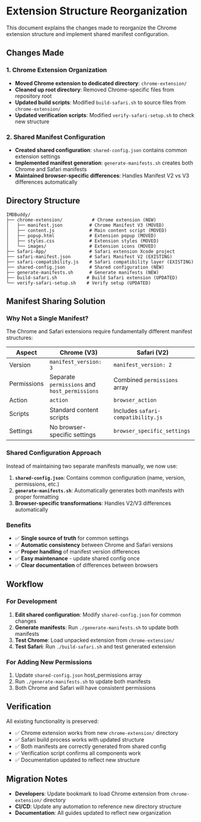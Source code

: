 # Extension Structure Reorganization

This document explains the changes made to reorganize the Chrome extension structure and implement shared manifest configuration.

## Changes Made

### 1. Chrome Extension Organization
- **Moved Chrome extension to dedicated directory**: `chrome-extension/`
- **Cleaned up root directory**: Removed Chrome-specific files from repository root
- **Updated build scripts**: Modified `build-safari.sh` to source files from `chrome-extension/`
- **Updated verification scripts**: Modified `verify-safari-setup.sh` to check new structure

### 2. Shared Manifest Configuration
- **Created shared configuration**: `shared-config.json` contains common extension settings
- **Implemented manifest generation**: `generate-manifests.sh` creates both Chrome and Safari manifests
- **Maintained browser-specific differences**: Handles Manifest V2 vs V3 differences automatically

## Directory Structure

```
IMDBuddy/
├── chrome-extension/           # Chrome extension (NEW)
│   ├── manifest.json          # Chrome Manifest V3 (MOVED)
│   ├── content.js             # Main content script (MOVED)
│   ├── popup.html             # Extension popup (MOVED)
│   ├── styles.css             # Extension styles (MOVED)
│   └── images/                # Extension icons (MOVED)
├── Safari-App/                # Safari extension Xcode project
├── safari-manifest.json       # Safari Manifest V2 (EXISTING)
├── safari-compatibility.js    # Safari compatibility layer (EXISTING)
├── shared-config.json         # Shared configuration (NEW)
├── generate-manifests.sh      # Generate manifests (NEW)
├── build-safari.sh           # Build Safari extension (UPDATED)
└── verify-safari-setup.sh    # Verify setup (UPDATED)
```

## Manifest Sharing Solution

### Why Not a Single Manifest?
The Chrome and Safari extensions require fundamentally different manifest structures:

| Aspect | Chrome (V3) | Safari (V2) |
|--------|-------------|-------------|
| Version | `manifest_version: 3` | `manifest_version: 2` |
| Permissions | Separate `permissions` and `host_permissions` | Combined `permissions` array |
| Action | `action` | `browser_action` |
| Scripts | Standard content scripts | Includes `safari-compatibility.js` |
| Settings | No browser-specific settings | `browser_specific_settings` |

### Shared Configuration Approach
Instead of maintaining two separate manifests manually, we now use:

1. **`shared-config.json`**: Contains common configuration (name, version, permissions, etc.)
2. **`generate-manifests.sh`**: Automatically generates both manifests with proper formatting
3. **Browser-specific transformations**: Handles V2/V3 differences automatically

### Benefits
- ✅ **Single source of truth** for common settings
- ✅ **Automatic consistency** between Chrome and Safari versions
- ✅ **Proper handling** of manifest version differences
- ✅ **Easy maintenance** - update shared config once
- ✅ **Clear documentation** of differences between browsers

## Workflow

### For Development
1. **Edit shared configuration**: Modify `shared-config.json` for common changes
2. **Generate manifests**: Run `./generate-manifests.sh` to update both manifests
3. **Test Chrome**: Load unpacked extension from `chrome-extension/`
4. **Test Safari**: Run `./build-safari.sh` and test generated extension

### For Adding New Permissions
1. Update `shared-config.json` host_permissions array
2. Run `./generate-manifests.sh` to update both manifests
3. Both Chrome and Safari will have consistent permissions

## Verification
All existing functionality is preserved:
- ✅ Chrome extension works from new `chrome-extension/` directory
- ✅ Safari build process works with updated structure
- ✅ Both manifests are correctly generated from shared config
- ✅ Verification script confirms all components work
- ✅ Documentation updated to reflect new structure

## Migration Notes
- **Developers**: Update bookmark to load Chrome extension from `chrome-extension/` directory
- **CI/CD**: Update any automation to reference new directory structure
- **Documentation**: All guides updated to reflect new organization